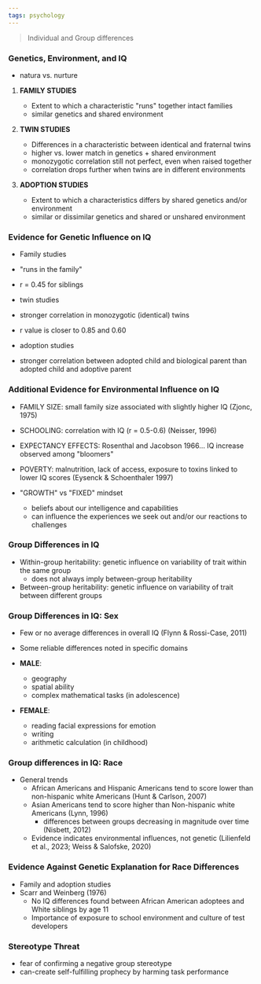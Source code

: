 ```yaml
---
tags: psychology
---
```


> Individual and Group differences
### Genetics, Environment, and IQ
- natura vs. nurture

1. **FAMILY STUDIES**
	- Extent to which a characteristic "runs" together intact families
	- similar genetics and shared environment

2. **TWIN STUDIES**
	- Differences in a characteristic between identical and fraternal twins
	- higher vs. lower match in genetics + shared environment
	- monozygotic correlation still not perfect, even when raised together
	- correlation drops further when twins are in different environments

3. **ADOPTION STUDIES**
	- Extent to which a characteristics differs by shared genetics and/or environment
	- similar or dissimilar genetics and shared or unshared environment

### Evidence for Genetic Influence on IQ
- Family studies
- "runs in the family"
- r = 0.45 for siblings

- twin studies
- stronger correlation in monozygotic (identical) twins
- r value is closer to 0.85 and 0.60

- adoption studies
- stronger correlation between adopted child and biological parent than adopted child and adoptive parent

### Additional Evidence for Environmental Influence on IQ
- FAMILY SIZE: small family size associated with slightly higher IQ (Zjonc, 1975)
- SCHOOLING: correlation with IQ (r = 0.5-0.6) (Neisser, 1996)
- EXPECTANCY EFFECTS: Rosenthal and Jacobson 1966... IQ increase observed among "bloomers"
- POVERTY: malnutrition, lack of access, exposure to toxins linked to lower IQ scores (Eysenck & Schoenthaler 1997)

- "GROWTH" vs "FIXED" mindset
	- beliefs about our intelligence and capabilities
	- can influence the experiences we seek out and/or our reactions to challenges

### Group Differences in IQ
- Within-group heritability: genetic influence on variability of trait within the same group
	- does not always imply between-group heritability
- Between-group heritability: genetic influence on variability of trait between different groups


### Group Differences in IQ: Sex
- Few or no average differences in overall IQ (Flynn & Rossi-Case, 2011)
- Some reliable differences noted in specific domains

- **MALE**:
	- geography
	- spatial ability
	- complex mathematical tasks (in adolescence)

- **FEMALE**:
	- reading facial expressions for emotion
	- writing
	- arithmetic calculation (in childhood)

### Group differences in IQ: Race
- General trends
	- African Americans and Hispanic Americans tend to score lower than non-hispanic white Americans (Hunt & Carlson, 2007)
	- Asian Americans tend to score higher than Non-hispanic white Americans (Lynn, 1996)
		- differences between groups decreasing in magnitude over time (Nisbett, 2012)
	- Evidence indicates environmental influences, not genetic (Lilienfeld et al., 2023; Weiss & Salofske, 2020)

### Evidence Against Genetic Explanation for Race Differences
- Family and adoption studies
- Scarr and Weinberg (1976)
	- No IQ differences found between African American adoptees and White siblings by age 11
	- Importance of exposure to school environment and culture of test developers

### Stereotype Threat
- fear of confirming a negative group stereotype
- can-create self-fulfilling prophecy by harming task performance



